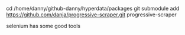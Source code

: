 cd /home/danny/github-danny/hyperdata/packages
git submodule add https://github.com/danja/progressive-scraper.git progressive-scraper

selenium has some good tools
